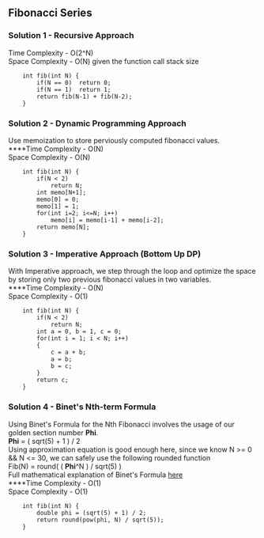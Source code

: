 
## Fibonacci Series

### Solution 1 - Recursive Approach

Time Complexity - O(2^N)  
Space Complexity - O(N) given the function call stack size

```
    int fib(int N) {
        if(N == 0)  return 0;
        if(N == 1)  return 1;
        return fib(N-1) + fib(N-2);
    }
```

### Solution 2 - Dynamic Programming Approach

Use memoization to store perviously computed fibonacci values.  
****Time Complexity - O(N)  
Space Complexity - O(N)

```
    int fib(int N) {
        if(N < 2)
            return N;
        int memo[N+1];
        memo[0] = 0;
        memo[1] = 1;
        for(int i=2; i<=N; i++)
            memo[i] = memo[i-1] + memo[i-2];
        return memo[N];
    }
```

### Solution 3 - Imperative Approach (Bottom Up DP)

With Imperative approach, we step through the loop and optimize the space by storing only two previous fibonacci values in two variables.  
****Time Complexity - O(N)  
Space Complexity - O(1)

```
    int fib(int N) {
        if(N < 2) 
            return N;
    	int a = 0, b = 1, c = 0;
        for(int i = 1; i < N; i++)
        {
            c = a + b;
            a = b;
            b = c;
        }
        return c;
    }
```

### Solution 4 - Binet's Nth-term Formula

Using Binet's Formula for the Nth Fibonacci involves the usage of our golden section number **Phi**.  
**Phi** = ( sqrt(5) + 1 ) / 2  
Using approximation equation is good enough here, since we know N >= 0 && N <= 30, we can safely use the following rounded function  
Fib(N) = round( ( **Phi**^N ) / sqrt(5) )  
Full mathematical explanation of Binet's Formula [here](http://www.maths.surrey.ac.uk/hosted-sites/R.Knott/Fibonacci/fibFormula.html)  
****Time Complexity - O(1)  
Space Complexity - O(1)

```
    int fib(int N) {
        double phi = (sqrt(5) + 1) / 2;     
        return round(pow(phi, N) / sqrt(5));
    }
```

